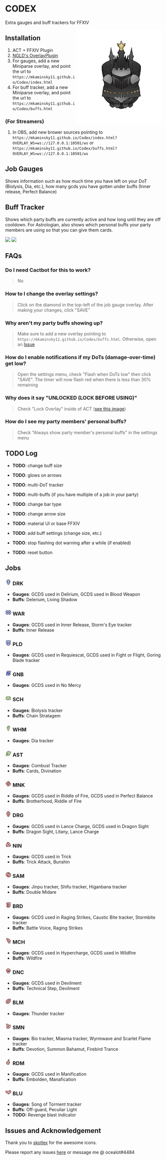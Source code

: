 # CODEX

Extra gauges and buff trackers for FFXIV

<img align="right" src="img/docs/alex.gif" height="300px">

## Installation
1. ACT + FFXIV Plugin
2. [NGLD's OverlayPlugin](https://github.com/quisquous/cactbot#install-ngld-overlayplugin)
3. For gauges, add a new Miniparse overlay, and point the url to `https://mkaminsky11.github.io/Codex/index.html`
4. For buff tracker, add a new Miniparse overlay, and point the url to `https://mkaminsky11.github.io/Codex/buffs.html`

### (For Streamers)
1. In OBS, add new brower sources pointing to `https://mkaminsky11.github.io/Codex/index.html?OVERLAY_WS=ws://127.0.0.1:10501/ws` or `https://mkaminsky11.github.io/Codex/buffs.html?OVERLAY_WS=ws://127.0.0.1:10501/ws`

## Job Gauges
Shows information such as how much time you have left on your DoT (Biolysis, Dia, etc.), how many gcds you have gotten under buffs (Inner release, Perfect Balance)

## Buff Tracker
Shows which party buffs are currently active and how long until they are off cooldown. For Astrologian, also shows which personal buffs your party members are using so that you can give them cards.

![](img/docs/AST.gif)
![](img/docs/DRK.gif)

## FAQs
### Do I need Cactbot for this to work?
> No
### How to I change the overlay settings?
> Click on the diamond in the top-left of the job gauge overlay. After making your changes, click "SAVE"
### Why aren't my party buffs showing up?
> Make sure to add a new overlay pointing to `https://mkaminsky11.github.io/Codex/buffs.html`. Otherwise, open an [Issue](https://github.com/mkaminsky11/Codex/issues/new)
### How do I enable notifications if my DoTs (damage-over-time) get low?
> Open the settings menu, check "Flash when DoTs low" then click "SAVE". The timer will now flash red when there is less than 30% remaining
### Why does it say "UNLOCKED (LOCK BEFORE USING)"
> Check "Lock Overlay" inside of ACT ([see this image](https://github.com/quisquous/cactbot/raw/main/screenshots/overlay_plugin_new_raidboss_locked.png))
### How do I see my party members' personal buffs?
> Check "Always show party member's personal buffs" in the settings menu

## TODO Log
+ **TODO**: change buff size

+ **TODO**: glows on arrows
+ **TODO**: multi-DoT tracker
+ **TODO**: multi-buffs (if you have multiple of a job in your party)
+ **TODO**: change bar type
+ **TODO**: change arrow size
+ **TODO**: material UI or base FFXIV
+ **TODO**: add buff settings (change size, etc.)
+ **TODO**: stop flashing dot warning after a while (if enabled)
+ **TODO**: reset button

## Jobs

### <img src="img/job_icons/DRK.png" height="20px" width="20px"> DRK
+ **Gauges**: GCDS used in Delirium, GCDS used in Blood Weapon
+ **Buffs**: Delerium, Living Shadow

### <img src="img/job_icons/WAR.png" height="20px" width="20px"> WAR
+ **Gauges**: GCDS used in Inner Release, Storm's Eye tracker
+ **Buffs**: Inner Release

### <img src="img/job_icons/PLD.png" height="20px" width="20px"> PLD
+ **Gauges**: GCDS used in Requiescat, GCDS used in Fight or Flight, Goring Blade tracker

### <img src="img/job_icons/GNB.png" height="20px" width="20px"> GNB
+ **Gauges**: GCDS used in No Mercy

### <img src="img/job_icons/SCH.png" height="20px" width="20px"> SCH
+ **Gauges**: Biolysis tracker
+ **Buffs**: Chain Stratagem

### <img src="img/job_icons/WHM.png" height="20px" width="20px"> WHM
+ **Gauges**: Dia tracker

### <img src="img/job_icons/AST.png" height="20px" width="20px"> AST
+ **Gauges**: Combust Tracker
+ **Buffs**: Cards, Divination

### <img src="img/job_icons/MNK.png" height="20px" width="20px"> MNK
+ **Gauges**: GCDS used in Riddle of Fire, GCDS used in Perfect Balance
+ **Buffs**: Brotherhood, Riddle of Fire

### <img src="img/job_icons/DRG.png" height="20px" width="20px"> DRG
+ **Gauges**: GCDS used in Lance Charge, GCDS used in Dragon Sight
+ **Buffs**: Dragon Sight, Litany, Lance Charge

### <img src="img/job_icons/NIN.png" height="20px" width="20px"> NIN
+ **Gauges**: GCDS used in Trick
+ **Buffs**: Trick Attack, Bunshin

### <img src="img/job_icons/SAM.png" height="20px" width="20px"> SAM
+ **Gauges**: Jinpu tracker, Shifu tracker, Higanbana tracker
+ **Buffs**: Double Midare

### <img src="img/job_icons/BRD.png" height="20px" width="20px"> BRD
+ **Gauges**: GCDS used in Raging Strikes, Caustic Bite tracker, Stormbite tracker
+ **Buffs**: Battle Voice, Raging Strikes

### <img src="img/job_icons/MCH.png" height="20px" width="20px"> MCH
+ **Gauges**: GCDS used in Hypercharge, GCDS used in Wildfire
+ **Buffs**: Wildfire

### <img src="img/job_icons/DNC.png" height="20px" width="20px"> DNC
+ **Gauges**: GCDS used in Devilment
+ **Buffs**: Technical Step, Devilment

### <img src="img/job_icons/BLM.png" height="20px" width="20px"> BLM
+ **Gauges**: Thunder tracker

### <img src="img/job_icons/SMN.png" height="20px" width="20px"> SMN
+ **Gauges**: Bio tracker, Miasma tracker, Wyrmwave and Scarlet Flame tracker
+ **Buffs**: Devotion, Summon Bahamut, Firebird Trance

### <img src="img/job_icons/RDM.png" height="20px" width="20px"> RDM
+ **Gauges**: GCDS used in Manification
+ **Buffs**: Embolden, Manafication

### <img src="img/job_icons/BLU.png" height="20px" width="20px"> BLU
+ **Gauges**: Song of Torment tracker
+ **Buffs**: Off-guard, Peculiar Light
+ **TODO:** Revenge blast indicator

## Issues and Acknowledgement
Thank you to [skotlex](https://github.com/skotlex/ffxiv-material-ui) for the awesome icons.

Please report any issues [here](https://github.com/mkaminsky11/Codex/issues) or message me @ ocealot#4484